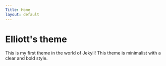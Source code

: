 ```yaml
---
Title: Home
layout: default
---
```


# Elliott's theme
This is my first theme in the world of Jekyll! This theme is minimalist with a clear and bold style.